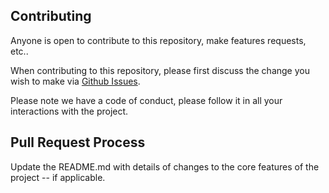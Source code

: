 ## Contributing

Anyone is open to contribute to this repository, make features requests, etc..

When contributing to this repository, please first discuss the change you wish to make via [Github Issues](https://github.com/72mins/sequoia/issues).

Please note we have a code of conduct, please follow it in all your interactions with the project.

## Pull Request Process

Update the README.md with details of changes to the core features of the project -- if applicable.
